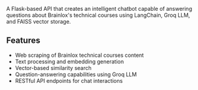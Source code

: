 A Flask-based API that creates an intelligent chatbot capable of answering questions about Brainlox's technical courses using LangChain, Groq LLM, and FAISS vector storage.

## Features

- Web scraping of Brainlox technical courses content
- Text processing and embedding generation
- Vector-based similarity search
- Question-answering capabilities using Groq LLM
- RESTful API endpoints for chat interactions
